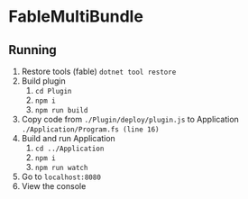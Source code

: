 # FableMultiBundle

## Running

1. Restore tools (fable) `dotnet tool restore`
2. Build plugin
    1. `cd Plugin`
    2. `npm i`
    3. `npm run build`
3. Copy code from `./Plugin/deploy/plugin.js` to Application `./Application/Program.fs (line 16)`
4. Build and run Application
    1. `cd ../Application`
    2. `npm i`
    3. `npm run watch`
5. Go to `localhost:8080`
6. View the console
